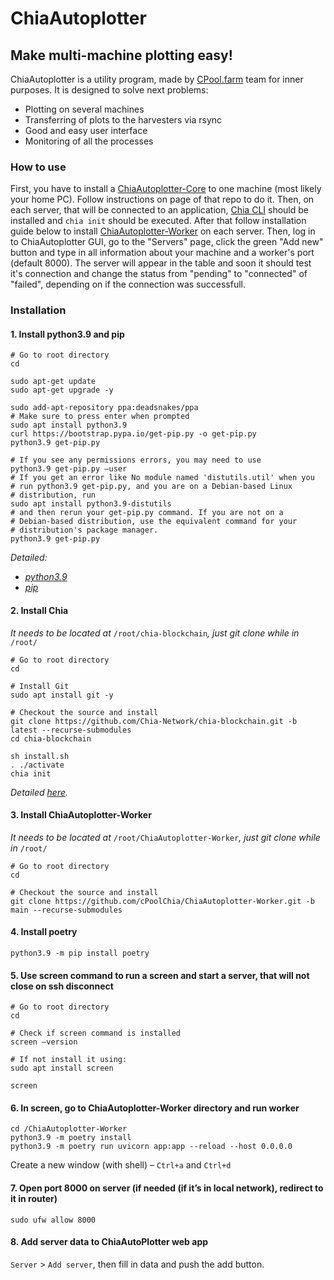 # ChiaAutoplotter
## Make multi-machine plotting easy!

ChiaAutoplotter is a utility program, made by [CPool.farm](https://www.cpool.farm) team for inner purposes. It is designed to solve next problems:

- Plotting on several machines 
- Transferring of plots to the harvesters via rsync
- Good and easy user interface
- Monitoring of all the processes

### How to use
First, you have to install a [ChiaAutoplotter-Core](https://github.com/cPoolChia/ChiaAutoplotter-Core) to one machine (most likely your home PC). Follow instructions on page of that repo to do it.
Then, on each server, that will be connected to an application, [Chia CLI](https://github.com/Chia-Network/chia-blockchain/wiki/INSTALL) should be installed and `chia init` should be executed.
After that follow installation guide below to install [ChiaAutoplotter-Worker](https://github.com/cPoolChia/ChiaAutoplotter-Worker) on each server. Then, log in to ChiaAutoplotter GUI, go to the "Servers" page, click the green "Add new" button and type in all information about your machine and a worker's port (default 8000). The server will appear in the table and soon it should test it's connection and change the status from "pending" to "connected" of "failed", depending on if the connection was successfull.

### Installation

#### 1. Install python3.9 and pip
```shell
# Go to root directory
cd

sudo apt-get update
sudo apt-get upgrade -y

sudo add-apt-repository ppa:deadsnakes/ppa
# Make sure to press enter when prompted
sudo apt install python3.9
curl https://bootstrap.pypa.io/get-pip.py -o get-pip.py 
python3.9 get-pip.py

# If you see any permissions errors, you may need to use
python3.9 get-pip.py –user
# If you get an error like No module named 'distutils.util' when you 
# run python3.9 get-pip.py, and you are on a Debian-based Linux 
# distribution, run
sudo apt install python3.9-distutils
# and then rerun your get-pip.py command. If you are not on a 
# Debian-based distribution, use the equivalent command for your 
# distribution's package manager.
python3.9 get-pip.py
```
<i>Detailed:</i>
* <i>[python3.9](https://linuxize.com/post/how-to-install-python-3-9-on-ubuntu-20-04/)</i>
* <i>[pip](https://stackoverflow.com/questions/65644782/how-to-install-pip-for-python-3-9-on-ubuntu-20-04)</i>

#### 2. Install Chia
<i>It needs to be located at</i> `/root/chia-blockchain`<i>, just git clone while in</i> `/root/`
```shell
# Go to root directory
cd

# Install Git
sudo apt install git -y

# Checkout the source and install
git clone https://github.com/Chia-Network/chia-blockchain.git -b latest --recurse-submodules
cd chia-blockchain

sh install.sh
. ./activate
chia init
```
<i>Detailed [here](https://github.com/Chia-Network/chia-blockchain/wiki/INSTALL).</i>

#### 3. Install ChiaAutoplotter-Worker 
<i>It needs to be located at</i> `/root/ChiaAutoplotter-Worker`<i>, just git clone while in</i> `/root/`
```shell
# Go to root directory
cd

# Checkout the source and install
git clone https://github.com/cPoolChia/ChiaAutoplotter-Worker.git -b main --recurse-submodules
```

#### 4. Install poetry
```shell
python3.9 -m pip install poetry
```

#### 5. Use screen command to run a screen and start a server, that will not close on ssh disconnect
```shell
# Go to root directory
cd

# Check if screen command is installed
screen –version

# If not install it using:
sudo apt install screen

screen
```

#### 6. In screen, go to ChiaAutoplotter-Worker directory and run worker
```shell
cd /ChiaAutoplotter-Worker
python3.9 -m poetry install
python3.9 -m poetry run uvicorn app:app --reload --host 0.0.0.0
```
Create a new window (with shell) – `Ctrl+a` and `Ctrl+d`

#### 7. Open port 8000 on server (if needed (if it’s in local network), redirect to it in router)
```shell
sudo ufw allow 8000
```

#### 8. Add server data to ChiaAutoPlotter web app
`Server` > `Add server`, then fill in data and push the add button.
